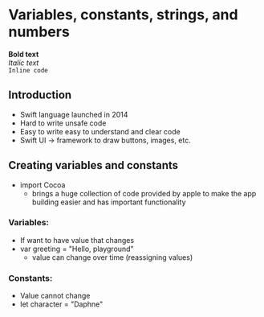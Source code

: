 # Variables, constants, strings, and numbers

**Bold text**  
*Italic text*  
`Inline code`

## Introduction
- Swift language launched in 2014
- Hard to write unsafe code
- Easy to write easy to understand and clear code
- Swift UI -> framework to draw buttons, images, etc.
 
## Creating variables and constants
- import Cocoa
  - brings a huge collection of code provided by apple to make the app building easier and has important functionality
### Variables:
- If want to have value that changes
- var greeting = "Hello, playground"
    - value can change over time (reassigning values)
 
### Constants:
- Value cannot change
- let character = "Daphne"


